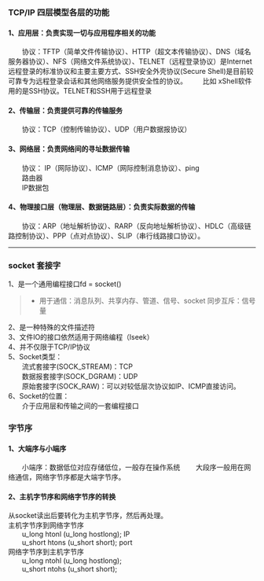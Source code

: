 ### TCP/IP 四层模型各层的功能
 
#### 1、应用层：负责实现一切与应用程序相关的功能

&emsp;&emsp;协议：TFTP（简单文件传输协议）、HTTP（超文本传输协议）、DNS（域名服务器协议）、NFS（网络文件系统协议）、TELNET（远程登录协议）是Internet远程登录的标准协议和主要主要方式、SSH安全外壳协议(Secure Shell)是目前较可靠专为远程登录会话和其他网络服务提供安全性的协议。
&emsp;&emsp;比如 xShell软件用的是SSH协议。TELNET和SSH用于远程登录

#### 2、传输层：负责提供可靠的传输服务 

&emsp;&emsp;协议：TCP（控制传输协议）、UDP（用户数据报协议）

#### 3、网络层：负责网络间的寻址数据传输

&emsp;&emsp;协议：    IP（网际协议）、ICMP（网际控制消息协议）、ping  
&emsp;&emsp;路由器  
&emsp;&emsp;IP数据包
#### 4、物理接口层（物理层、数据链路层）：负责实际数据的传输

&emsp;&emsp;协议：ARP（地址解析协议）、RARP（反向地址解析协议）、HDLC（高级链路控制协议）、PPP（点对点协议）、SLIP（串行线路接口协议）。

----------

### socket 套接字

1、是一个通用编程接口fd = socket()
> * 用于通信：消息队列、共享内存、管道、信号、socket
    同步互斥：信号量
    
2、是一种特殊的文件描述符   
3、文件IO的接口依然适用于网络编程（lseek）  
4、并不仅限于TCP/IP协议  
5、Socket类型：  
&emsp;&emsp;流式套接字(SOCK_STREAM)：TCP  
&emsp;&emsp;数据报套接字(SOCK_DGRAM)：UDP  
&emsp;&emsp;原始套接字(SOCK_RAW)：可以对较低层次协议如IP、ICMP直接访问。  
6、Socket的位置：  
&emsp;&emsp;介于应用层和传输之间的一套编程接口


### 字节序

#### 1、大端序与小端序

&emsp;&emsp;小端序：数据低位对应存储低位，一般存在操作系统
&emsp;&emsp;大段序一般用在网络通信，网络字节序都是大端字节序。

#### 2、主机字节序和网络字节序的转换

从socket读出后要转化为主机字节序，然后再处理。  
主机字节序到网络字节序  
&emsp;&emsp;u_long htonl (u_long hostlong);  IP  
&emsp;&emsp;u_short htons (u_short short);  port  
网络字节序到主机字节序  
&emsp;&emsp;u_long ntohl (u_long hostlong);  
&emsp;&emsp;u_short ntohs (u_short short);

